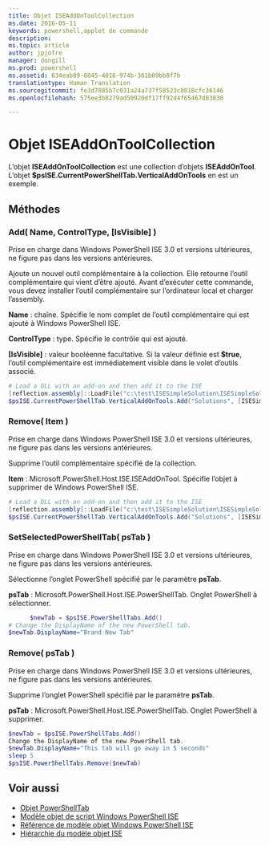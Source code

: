 ```yaml
---
title: Objet ISEAddOnToolCollection
ms.date: 2016-05-11
keywords: powershell,applet de commande
description: 
ms.topic: article
author: jpjofre
manager: dongill
ms.prod: powershell
ms.assetid: 634eab89-0845-4016-974b-361b09bb8f7b
translationtype: Human Translation
ms.sourcegitcommit: fe3d7885b7c031a24a737f58523c8018cfc36146
ms.openlocfilehash: 575ee3b8279ad50920df17ff92d4f65467d83830

---
```


# Objet ISEAddOnToolCollection
  L’objet **ISEAddOnToolCollection** est une collection d’objets **ISEAddOnTool**. L’objet **$psISE.CurrentPowerShellTab.VerticalAddOnTools** en est un exemple.

## Méthodes

### Add\( Name, ControlType, \[IsVisible\] \)
  Prise en charge dans Windows PowerShell ISE 3.0 et versions ultérieures, ne figure pas dans les versions antérieures. 

 Ajoute un nouvel outil complémentaire à la collection. Elle retourne l’outil complémentaire qui vient d’être ajouté. Avant d’exécuter cette commande, vous devez installer l’outil complémentaire sur l’ordinateur local et charger l’assembly.

 **Name** : chaîne. Spécifie le nom complet de l’outil complémentaire qui est ajouté à Windows PowerShell ISE.

 **ControlType** : type. Spécifie le contrôle qui est ajouté.

 **\[IsVisible\]** : valeur booléenne facultative. Si la valeur définie est **$true**, l’outil complémentaire est immédiatement visible dans le volet d’outils associé.

```PowerShell
# Load a DLL with an add-on and then add it to the ISE
[reflection.assembly]::LoadFile("c:\test\ISESimpleSolution\ISESimpleSolution.dll")
$psISE.CurrentPowerShellTab.VerticalAddOnTools.Add("Solutions", [ISESimpleSolution.Solution], $true)
```

### Remove\( Item \)
  Prise en charge dans Windows PowerShell ISE 3.0 et versions ultérieures, ne figure pas dans les versions antérieures. 

 Supprime l’outil complémentaire spécifié de la collection.

 **Item** : Microsoft.PowerShell.Host.ISE.ISEAddOnTool. Spécifie l’objet à supprimer de Windows PowerShell ISE.

```PowerShell
# Load a DLL with an add-on and then add it to the ISE
[reflection.assembly]::LoadFile("c:\test\ISESimpleSolution\ISESimpleSolution.dll")
$psISE.CurrentPowerShellTab.VerticalAddOnTools.Add("Solutions", [ISESimpleSolution.Solution], $true)
```

### SetSelectedPowerShellTab\( psTab \)
  Prise en charge dans Windows PowerShell ISE 3.0 et versions ultérieures, ne figure pas dans les versions antérieures. 

 Sélectionne l’onglet PowerShell spécifié par le paramètre **psTab**.

 **psTab** : Microsoft.PowerShell.Host.ISE.PowerShellTab. Onglet PowerShell à sélectionner.

```PowerShell
      $newTab = $psISE.PowerShellTabs.Add()
# Change the DisplayName of the new PowerShell tab. 
$newTab.DisplayName="Brand New Tab"
```

### Remove\( psTab \)
  Prise en charge dans Windows PowerShell ISE 3.0 et versions ultérieures, ne figure pas dans les versions antérieures. 

 Supprime l’onglet PowerShell spécifié par le paramètre **psTab**.

 **psTab** : Microsoft.PowerShell.Host.ISE.PowerShellTab. Onglet PowerShell à supprimer.

```PowerShell
$newTab = $psISE.PowerShellTabs.Add()
Change the DisplayName of the new PowerShell tab. 
$newTab.DisplayName="This tab will go away in 5 seconds" 
sleep 5 
$psISE.PowerShellTabs.Remove($newTab)
```

## Voir aussi
- [Objet PowerShellTab](The-PowerShellTab-Object.md) 
- [Modèle objet de script Windows PowerShell ISE](The-Windows-PowerShell-ISE-Scripting-Object-Model.md) 
- [Référence de modèle objet Windows PowerShell ISE](Windows-PowerShell-ISE-Object-Model-Reference.md) 
- [Hiérarchie du modèle objet ISE](The-ISE-Object-Model-Hierarchy.md)

  



<!--HONumber=Oct16_HO1-->


